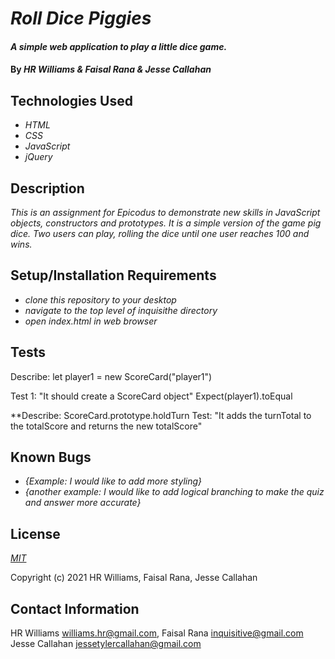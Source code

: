 # _Roll Dice Piggies_

#### _A simple web application to play a little dice game._

#### By _**HR Williams & Faisal Rana & Jesse Callahan**_

## Technologies Used

* _HTML_
* _CSS_
* _JavaScript_
* _jQuery_

## Description

_This is an assignment for Epicodus to demonstrate new skills in JavaScript objects, constructors and prototypes. It is a simple version of the game pig dice. Two users can play, rolling the dice until one user reaches 100 and wins._

## Setup/Installation Requirements

* _clone this repository to your desktop_
* _navigate to the top level of inquisithe directory_
* _open index.html in web browser_

## Tests

Describe: let player1 = new ScoreCard("player1")

Test 1: "It should create a ScoreCard object"
Expect(player1).toEqual

**Describe: ScoreCard.prototype.holdTurn
Test: "It adds the turnTotal to the totalScore and returns the new totalScore"
<!-- {example tests:}
**Describe: isLeapYear()** <br>
Test: "It returns false for years that are not a leap year" <br>
Expect(isLeapYear(1993)).toEqual(false);

Test: "It returns true for years that are divisible by 4" <br>
Expect(isLeapYear(2004)).toEqual(true);

Test: "It returns false for years that are divisible by 100" <br>
Expect(isLeapYear(2100)).toEqual(false);

Test: "It returns true for years that are divisible by 400" <br>
Expect(isLeapYear(2000)).toEqual(true); -->


## Known Bugs

* _{Example: I would like to add more styling}_
* _{another example: I would like to add logical branching to make the quiz and answer more accurate}_

## License

_[MIT](https://choosealicense.com/licenses/mit/)_

Copyright (c) 2021 HR Williams, Faisal Rana, Jesse Callahan

## Contact Information

HR Williams <williams.hr@gmail.com>, Faisal Rana <inquisitive@gmail.com>  Jesse Callahan <jessetylercallahan@gmail.com>